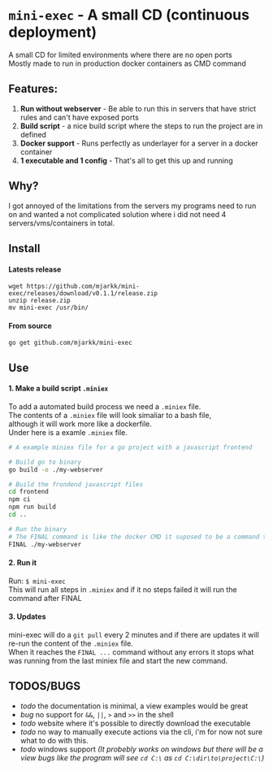 # `mini-exec` - A small CD (continuous deployment)
A small CD for limited environments where there are no open ports  
Mostly made to run in production docker containers as CMD command  

## Features:
1. **Run without webserver** - Be able to run this in servers that have strict rules and can't have exposed ports
2. **Build script** - a nice build script where the steps to run the project are in defined
3. **Docker support** - Runs perfectly as underlayer for a server in a docker container
4. **1 executable and 1 config** - That's all to get this up and running

## Why?
I got annoyed of the limitations from the servers my programs need to run on and wanted a not complicated solution where i did not need 4 servers/vms/containers in total.

## Install

#### Latests release
```
wget https://github.com/mjarkk/mini-exec/releases/download/v0.1.1/release.zip
unzip release.zip
mv mini-exec /usr/bin/
```

#### From source
```
go get github.com/mjarkk/mini-exec
```

## Use

#### 1. Make a build script `.miniex`
To add a automated build process we need a `.miniex` file.  
The contents of a `.miniex` file will look simaliar to a bash file,  
although it will work more like a dockerfile.  
Under here is a examle `.miniex` file.  
```bash
# A example miniex file for a go project with a javascript frontend

# Build go to binary
go build -o ./my-webserver

# Build the frondend javascript files
cd frontend
npm ci
npm run build
cd ..

# Run the binary
# The FINAL command is like the docker CMD it suposed to be a command that runs forever.
FINAL ./my-webserver
```

#### 2. Run it
Run: `$ mini-exec`  
This will run all steps in `.miniex` and if it no steps failed it will run the command after FINAL

#### 3. Updates
mini-exec will do a `git pull` every 2 minutes and if there are updates it will re-run the content of the `.miniex` file.  
When it reaches the `FINAL ...` command without any errors it stops what was running from the last miniex file and start the new command.

## TODOS/BUGS
- *todo* the documentation is minimal, a view examples would be great 
- *bug* no support for `&&`, `||`, `>` and `>>` in the shell
- *todo* website where it's possible to directly download the executable
- *todo* no way to manually execute actions via the cli, i'm for now not sure what to do with this.
- *todo* windows support *(It probebly works on windows but there will be a view bugs like the program will see `cd C:\` as `cd C:\dir\to\project\C:\`)*
